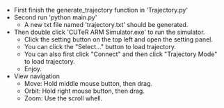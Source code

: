 - First finish the generate_trajectory function in 'Trajectory.py'
- Second run 'python main.py'
    - A new txt file named 'trajectory.txt' should be generated.
- Then double click 'CUTeR ARM Simulator.exe' to run the simulator.
    - Click the setting button on the top left and open the setting panel.
    - You can click the "Select..." button to load trajectory.
    - You can also first click "Connect" and then click "Trajectory Mode" to load trajectory.
    - Enjoy.
- View navigation
    - Move: Hold middle mouse button, then drag.
    - Orbit: Hold right mouse button, then drag.
    - Zoom: Use the scroll whell.
